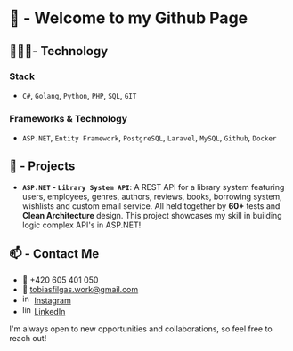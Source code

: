 # 👋 - Welcome to my Github Page

## 👨🏽‍💻- Technology

### **Stack**

- `C#`, `Golang`, `Python`, `PHP`, `SQL`, `GIT`

### **Frameworks & Technology**

- `ASP.NET`, `Entity Framework`, `PostgreSQL`, `Laravel`, `MySQL`, `Github`, `Docker`

## 📐 - Projects

- **`ASP.NET` - `Library System API`**: A REST API for a library system featuring users, employees, genres, authors, reviews, books, borrowing system, wishlists and custom email service. All held together by **60+** tests and **Clean Architecture** design. This project showcases my skill in building logic complex API's in ASP.NET!

## 📫 - Contact Me

- 📱 +420 605 401 050
- 📧 [tobiasfilgas.work@gmail.com](mailto:tobiasfilgas.work@gmail.com)
- <img src="https://upload.wikimedia.org/wikipedia/commons/thumb/9/95/Instagram_logo_2022.svg/1200px-Instagram_logo_2022.svg.png" alt="instagram" width="17"/> [Instagram](https://www.instagram.com/deadtobi999/)
- <img src="https://store-images.s-microsoft.com/image/apps.31120.9007199266245564.44dc7699-748d-4c34-ba5e-d04eb48f7960.bc4172bd-63f0-455a-9acd-5457f44e4473" alt="linkedin" width="17"> [LinkedIn](https://www.linkedin.com/in/tobiasfilgas/)

I'm always open to new opportunities and collaborations, so feel free to reach out!
